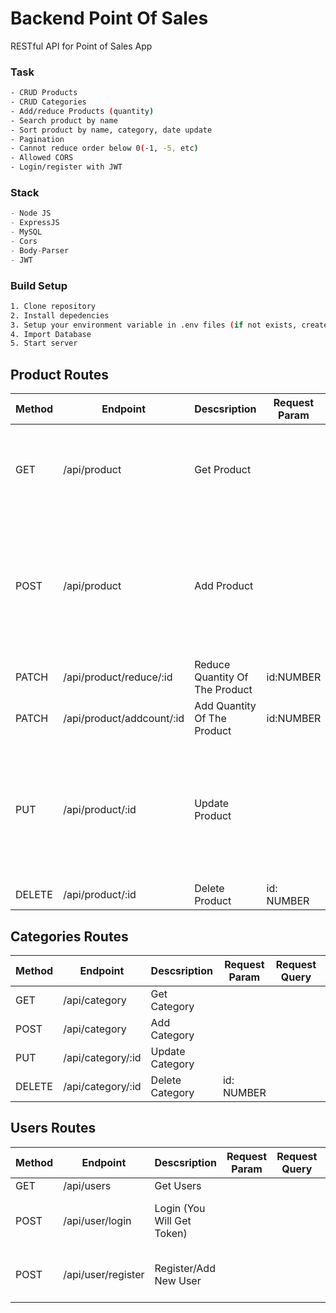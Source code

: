 # Backend Point Of Sales

RESTful API for Point of Sales App

### Task
```bash
- CRUD Products
- CRUD Categories
- Add/reduce Products (quantity)
- Search product by name
- Sort product by name, category, date update
- Pagination
- Cannot reduce order below 0(-1, -5, etc)
- Allowed CORS
- Login/register with JWT
```

### Stack

```python
- Node JS
- ExpressJS
- MySQL
- Cors
- Body-Parser
- JWT
```

### Build Setup
```bash
1. Clone repository
2. Install depedencies
3. Setup your environment variable in .env files (if not exists, create your own).
4. Import Database
5. Start server
```
## Product Routes
| Method |Endpoint  |Descsription  |Request Param  | Request Query  | Request Body  |
| --- | --- | --- | --- | --- | --- |
| GET | /api/product  | Get Product |   |Search: STRING, Limit: NUMBER, Page: NUMBER, Sort:STRING  |  |
| POST | /api/product | Add Product |  |  | Name: STRING, description: STRING, category: NUMBER, price: NUMBER, count: NUMBER, image |
| PATCH | /api/product/reduce/:id | Reduce Quantity Of The Product  | id:NUMBER |  |  |
| PATCH  | /api/product/addcount/:id | Add Quantity Of The Product | id:NUMBER |  |  |
| PUT |/api/product/:id  | Update Product |  |  | name: STRING, description: STRING, category: NUMBER, price: NUMBER, count: NUMBER, image |
|DELETE|  /api/product/:id | Delete Product | id: NUMBER |
## Categories Routes

| Method |Endpoint  |Descsription  |Request Param  | Request Query  | Request Body  |
| --- | --- | --- | --- | --- | --- |
| GET | /api/category  | Get Category |   |  |  |
| POST |/api/category | Add Category |  |  | name_category: STRING|
| PUT |/api/category/:id  | Update Category |  |  | name_category: STRING |
|DELETE|  /api/category/:id | Delete Category | id: NUMBER |

## Users Routes
| Method |Endpoint  |Descsription  |Request Param  | Request Query  | Request Body  |
| --- | --- | --- | --- | --- | --- |
| GET | /api/users  | Get Users |   |  |  |
| POST |/api/user/login | Login (You Will Get Token) |  |  | email: STRING, password: NUMBER|
| POST |/api/user/register  | Register/Add New User |  |  | email: STRING, password: NUMBER |
